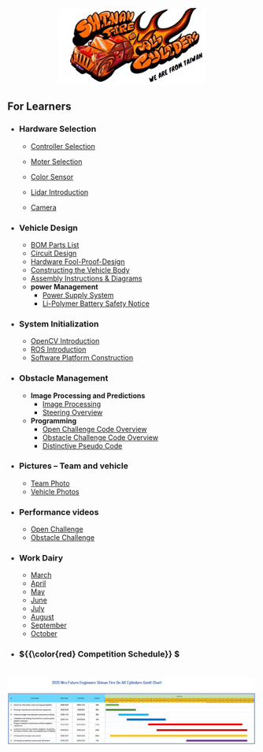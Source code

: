 <div align="center"><img src="./other/img/logo.png" width="300" alt=" logo"></div> 

## For Learners ## 

- ### Hardware Selection
    - [Controller Selection](https://github.com/kirkhu/WRO2023_FE-Shinan-Fire-On-All-Cylinders/tree/main/other/Controller%20Choosing)
    - [Moter Selection](https://github.com/kirkhu/WRO2023_FE-Shinan-Fire-On-All-Cylinders/blob/main/schemes/Motor/README.md)

    - [Color Sensor](https://github.com/kirkhu/WRO2023_FE-Shinan-Fire-On-All-Cylinders/blob/main/schemes/color_sensor/README.md)
    - [Lidar Introduction](https://github.com/kirkhu/WRO2023_FE-Shinan-Fire-On-All-Cylinders/blob/main/schemes/Lidar/README.md)
    - [Camera](https://github.com/kirkhu/WRO2023_FE-Shinan-Fire-On-All-Cylinders/blob/main/schemes/Camera/README.md)
- ### Vehicle Design
    - [BOM Parts List](https://github.com/kirkhu/WRO2023_FE-Shinan-Fire-On-All-Cylinders/tree/main/schemes/Parts_List#readme)
    - [Circuit Design](https://github.com/kirkhu/WRO2023_FE-Shinan-Fire-On-All-Cylinders/blob/main/models/Circuit_Design/README.md)
    - [Hardware Fool-Proof-Design](https://github.com/kirkhu/WRO2023_FE-Shinan-Fire-On-All-Cylinders/blob/main/schemes/fool-proof-design/README.md) 
    - [Constructing the Vehicle Body](https://github.com/kirkhu/WRO2023_FE-Shinan-Fire-On-All-Cylinders/tree/main/models/Vehicle_2D-3D)
    - [Assembly Instructions & Diagrams](https://github.com/kirkhu/WRO2023_FE-Shinan-Fire-On-All-Cylinders/blob/main/schemes/Assembly_Instructions/README.md)
    - __power Management__
      - [Power Supply System](https://github.com/kirkhu/WRO2023_FE-Shinan-Fire-On-All-Cylinders/blob/main/schemes/Power_supply_system/README.md) 
      - [Li-Polymer Battery Safety Notice](https://github.com/kirkhu/WRO2023_FE-Shinan-Fire-On-All-Cylinders/blob/main/schemes/Li-Polymer_Battery/README.md)
- ### System Initialization
    - [OpenCV Introduction](https://github.com/kirkhu/WRO2023_FE-Shinan-Fire-On-All-Cylinders/blob/main/other/OpenCV/README.md)
    - [ROS Introduction](https://github.com/kirkhu/WRO2023_FE-Shinan-Fire-On-All-Cylinders/blob/main/other/ROS/README.md) 
    - [Software Platform Construction](https://github.com/kirkhu/WRO2023_FE-Shinan-Fire-On-All-Cylinders/blob/main/src/System_Platform%20_Software/README.md)
- ### Obstacle Management
    - __Image Processing and Predictions__
      - [Image Processing](https://github.com/kirkhu/WRO2023_FE-Shinan-Fire-On-All-Cylinders/blob/main/src/Image_Processing_and_Predictions/README.md)  
      - [Steering Overview ](https://github.com/kirkhu/WRO2023_FE-Shinan-Fire-On-All-Cylinders/blob/main/src/Steering_overview/README.md)  
    - __Programming__
      - [Open Challenge Code Overview](https://github.com/kirkhu/WRO2023_FE-Shinan-Fire-On-All-Cylinders/tree/main/src/Programming/Open_Challenge)
      - [Obstacle Challenge Code Overview](https://github.com/kirkhu/WRO2023_FE-Shinan-Fire-On-All-Cylinders/tree/main/src/Programming/Obstacle_Challenge)
      - [Distinctive Pseudo Code](https://github.com/kirkhu/WRO2023_FE-Shinan-Fire-On-All-Cylinders/blob/main/src/Feature_Program/README.md)
- ### Pictures – Team and vehicle
    - [Team Photo](https://github.com/kirkhu/WRO2023_FE-Shinan-Fire-On-All-Cylinders/blob/main/t-photos/README.md) 
    - [Vehicle Photos](https://github.com/kirkhu/WRO2023_FE-Shinan-Fire-On-All-Cylinders/blob/main/v-photos/README.md) 
- ### Performance videos
    - [Open Challenge](https://github.com/kirkhu/WRO2023_FE-Shinan-Fire-On-All-Cylinders/blob/main/video/Open_Challenge/video.md)
    - [Obstacle Challenge](https://github.com/kirkhu/WRO2023_FE-Shinan-Fire-On-All-Cylinders/blob/main/video/Obstacle_Challenge/video.md)
- ### Work Dairy
    - [March](https://github.com/kirkhu/WRO2023_FE-Shinan-Fire-On-All-Cylinders/tree/main/other/work_diary#20230319--20230326)
    - [April](https://github.com/kirkhu/WRO2023_FE-Shinan-Fire-On-All-Cylinders/tree/main/other/work_diary#20230327--20230402)
    - [May](https://github.com/kirkhu/WRO2023_FE-Shinan-Fire-On-All-Cylinders/tree/main/other/work_diary#20230501-20230507)
    - [June](https://github.com/kirkhu/WRO2023_FE-Shinan-Fire-On-All-Cylinders/tree/main/other/work_diary#20230529--20230604)
    - [July](https://github.com/kirkhu/WRO2023_FE-Shinan-Fire-On-All-Cylinders/tree/main/other/work_diary#20230626--20230702)
    - [August](https://github.com/kirkhu/WRO2023_FE-Shinan-Fire-On-All-Cylinders/tree/main/other/work_diary#20230731--20230806)
    - [September](https://github.com/kirkhu/WRO2023_FE-Shinan-Fire-On-All-Cylinders/tree/main/other/work_diary#20230828--20230903)
    - [October](https://github.com/kirkhu/WRO2023_FE-Shinan-Fire-On-All-Cylinders/tree/main/other/work_diary#20231002--20231008)
- ### ${{\color{red} Competition Schedule}} $  
# <div align="center">![Gantt chart](./Competition_Schedule_Gantt.jpg)</div> 

